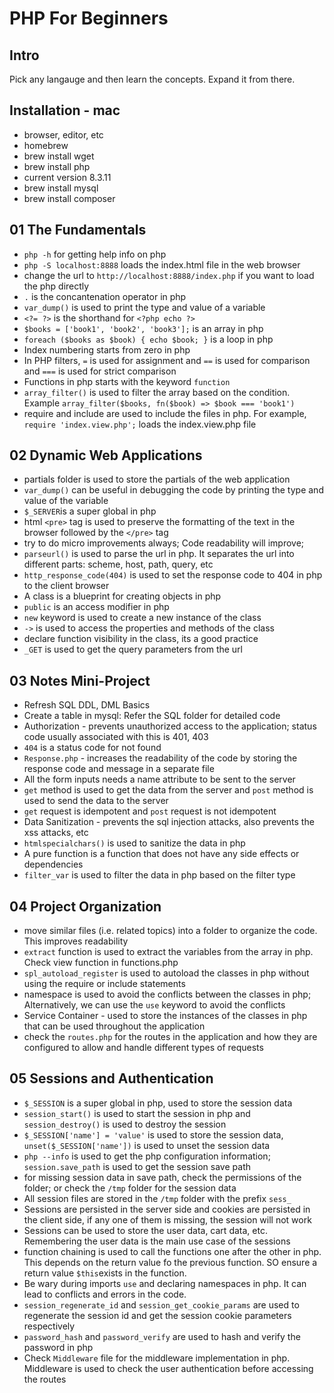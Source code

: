 # PHP For Beginners

## Intro

Pick any langauge and then learn the concepts. Expand it from there.

## Installation - mac

- browser, editor, etc
- homebrew
- brew install wget
- brew install php
- current version 8.3.11
- brew install mysql
- brew install composer

## 01 The Fundamentals

- `php -h` for getting help info on php
- `php -S localhost:8888` loads the index.html file in the web browser
- change the url to `http://localhost:8888/index.php` if you want to load the php directly
- `.` is the concantenation operator in php
- `var_dump()` is used to print the type and value of a variable
- `<?= ?>` is the shorthand for `<?php echo ?>`
- `$books = ['book1', 'book2', 'book3'];` is an array in php
- `foreach ($books as $book) { echo $book; }` is a loop in php
- Index numbering starts from zero in php
- In PHP filters, `=` is used for assignment and `==` is used for comparison and `===` is used for strict comparison
- Functions in php starts with the keyword `function`
- `array_filter()` is used to filter the array based on the condition. Example `array_filter($books, fn($book) => $book === 'book1')` 
- require and include are used to include the files in php. For example, `require 'index.view.php';` loads the index.view.php file

## 02 Dynamic Web Applications

- partials folder is used to store the partials of the web application
- `var_dump()` can be useful in debugging the code by printing the type and value of the variable
- `$_SERVER`is a super global in php
- html `<pre>` tag is used to preserve the formatting of the text in the browser followed by the `</pre>` tag
- try to do micro improvements always; Code readability will improve;
- `parseurl()` is used to parse the url in php. It separates the url into different parts: scheme, host, path, query, etc
- `http_response_code(404)` is used to set the response code to 404 in php to the client browser
- A class is a blueprint for creating objects in php
- `public` is an access modifier in php
- `new` keyword is used to create a new instance of the class
- `->` is used to access the properties and methods of the class
- declare function visibility in the class, its a good practice
- `_GET` is used to get the query parameters from the url

## 03 Notes Mini-Project

- Refresh SQL DDL, DML Basics
- Create a table in mysql: Refer the SQL folder for detailed code
- Authorization - prevents unauthorized access to the application; status code usually associated with this is 401, 403
- `404` is a status code for not found
- `Response.php` - increases the readability of the code by storing the response code and message in a separate file
- All the form inputs needs a name attribute to be sent to the server
- `get` method is used to get the data from the server and `post` method is used to send the data to the server
- `get` request is idempotent and `post` request is not idempotent
- Data Sanitization - prevents the sql injection attacks, also prevents the xss attacks, etc
- `htmlspecialchars()` is used to sanitize the data in php
- A pure function is a function that does not have any side effects or dependencies
- `filter_var` is used to filter the data in php based on the filter type

## 04 Project Organization

- move similar files (i.e. related topics) into a folder to organize the code. This improves readability
- `extract` function is used to extract the variables from the array in php. Check view function in functions.php
- `spl_autoload_register` is used to autoload the classes in php without using the require or include statements
- namespace is used to avoid the conflicts between the classes in php; Alternatively, we can use the `use` keyword to avoid the conflicts
- Service Container - used to store the instances of the classes in php that can be used throughout the application
- check the `routes.php` for the routes in the application and how they are configured to allow and handle different types of requests

## 05 Sessions and Authentication

- `$_SESSION` is a super global in php, used to store the session data
- `session_start()` is used to start the session in php and `session_destroy()` is used to destroy the session
- `$_SESSION['name'] = 'value'` is used to store the session data, `unset($_SESSION['name'])` is used to unset the session data
- `php --info` is used to get the php configuration information; `session.save_path` is used to get the session save path
- for missing session data in save path, check the permissions of the folder; or check the `/tmp` folder for the session data
- All session files are stored in the `/tmp` folder with the prefix `sess_`
- Sessions are persisted in the server side and cookies are persisted in the client side, if any one of them is missing, the session will not work
- Sessions can be used to store the user data, cart data, etc. Remembering the user data is the main use case of the sessions
- function chaining is used to call the functions one after the other in php. This depends on the return value fo the previous function. SO ensure a return value `$this`exists in the function.
- Be wary during imports `use` and declaring namespaces in php. It can lead to conflicts and errors in the code. 
- `session_regenerate_id` and `session_get_cookie_params` are used to regenerate the session id and get the session cookie parameters respectively
- `password_hash` and `password_verify` are used to hash and verify the password in php
- Check `Middleware` file for the middleware implementation in php. Middleware is used to check the user authentication before accessing the routes

